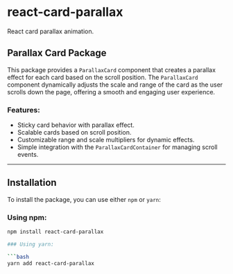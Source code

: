 # react-card-parallax

React card parallax animation.

## Parallax Card Package

This package provides a `ParallaxCard` component that creates a parallax effect for each card based on the scroll position. The `ParallaxCard` component dynamically adjusts the scale and range of the card as the user scrolls down the page, offering a smooth and engaging user experience.

### Features:
- Sticky card behavior with parallax effect.
- Scalable cards based on scroll position.
- Customizable range and scale multipliers for dynamic effects.
- Simple integration with the `ParallaxCardContainer` for managing scroll events.

---

## Installation

To install the package, you can use either `npm` or `yarn`:

### Using npm:
```bash
npm install react-card-parallax

### Using yarn:

```bash
yarn add react-card-parallax



